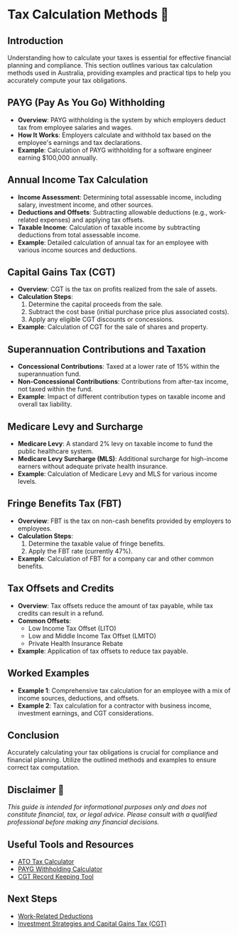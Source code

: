 # Tax Calculation Methods 🧮

## Introduction

Understanding how to calculate your taxes is essential for effective financial planning and compliance. This section outlines various tax calculation methods used in Australia, providing examples and practical tips to help you accurately compute your tax obligations.

## PAYG (Pay As You Go) Withholding

- **Overview**: PAYG withholding is the system by which employers deduct tax from employee salaries and wages.
- **How It Works**: Employers calculate and withhold tax based on the employee's earnings and tax declarations.
- **Example**: Calculation of PAYG withholding for a software engineer earning $100,000 annually.

## Annual Income Tax Calculation

- **Income Assessment**: Determining total assessable income, including salary, investment income, and other sources.
- **Deductions and Offsets**: Subtracting allowable deductions (e.g., work-related expenses) and applying tax offsets.
- **Taxable Income**: Calculation of taxable income by subtracting deductions from total assessable income.
- **Example**: Detailed calculation of annual tax for an employee with various income sources and deductions.

## Capital Gains Tax (CGT)

- **Overview**: CGT is the tax on profits realized from the sale of assets.
- **Calculation Steps**:
    1. Determine the capital proceeds from the sale.
    2. Subtract the cost base (initial purchase price plus associated costs).
    3. Apply any eligible CGT discounts or concessions.
- **Example**: Calculation of CGT for the sale of shares and property.

## Superannuation Contributions and Taxation

- **Concessional Contributions**: Taxed at a lower rate of 15% within the superannuation fund.
- **Non-Concessional Contributions**: Contributions from after-tax income, not taxed within the fund.
- **Example**: Impact of different contribution types on taxable income and overall tax liability.

## Medicare Levy and Surcharge

- **Medicare Levy**: A standard 2% levy on taxable income to fund the public healthcare system.
- **Medicare Levy Surcharge (MLS)**: Additional surcharge for high-income earners without adequate private health insurance.
- **Example**: Calculation of Medicare Levy and MLS for various income levels.

## Fringe Benefits Tax (FBT)

- **Overview**: FBT is the tax on non-cash benefits provided by employers to employees.
- **Calculation Steps**:
    1. Determine the taxable value of fringe benefits.
    2. Apply the FBT rate (currently 47%).
- **Example**: Calculation of FBT for a company car and other common benefits.

## Tax Offsets and Credits

- **Overview**: Tax offsets reduce the amount of tax payable, while tax credits can result in a refund.
- **Common Offsets**:
  - Low Income Tax Offset (LITO)
  - Low and Middle Income Tax Offset (LMITO)
  - Private Health Insurance Rebate
- **Example**: Application of tax offsets to reduce tax payable.

## Worked Examples

- **Example 1**: Comprehensive tax calculation for an employee with a mix of income sources, deductions, and offsets.
- **Example 2**: Tax calculation for a contractor with business income, investment earnings, and CGT considerations.

## Conclusion

Accurately calculating your tax obligations is crucial for compliance and financial planning. Utilize the outlined methods and examples to ensure correct tax computation.

## Disclaimer 🚨

*This guide is intended for informational purposes only and does not constitute financial, tax, or legal advice. Please consult with a qualified professional before making any financial decisions.*

## Useful Tools and Resources

- [ATO Tax Calculator](https://www.ato.gov.au/Calculators-and-tools/Tax-calculator/)
- [PAYG Withholding Calculator](https://www.ato.gov.au/Calculators-and-tools/PAYG-withholding/)
- [CGT Record Keeping Tool](https://www.ato.gov.au/Calculators-and-tools/CGT-record-keeping-tool/)

## Next Steps

- [Work-Related Deductions](work-related-deductions.md)
- [Investment Strategies and Capital Gains Tax (CGT)](investment-strategies.md)
